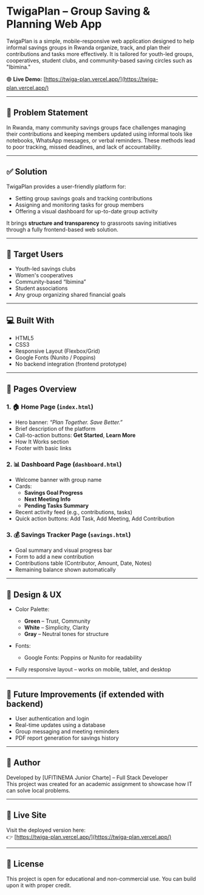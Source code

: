# TwigaPlan – Group Saving & Planning Web App

TwigaPlan is a simple, mobile-responsive web application designed to help informal savings groups in Rwanda organize, track, and plan their contributions and tasks more effectively. It is tailored for youth-led groups, cooperatives, student clubs, and community-based saving circles such as "Ibimina."

🟢 **Live Demo:** [https://twiga-plan.vercel.app/](https://twiga-plan.vercel.app/)

---

## 🚨 Problem Statement

In Rwanda, many community savings groups face challenges managing their contributions and keeping members updated using informal tools like notebooks, WhatsApp messages, or verbal reminders. These methods lead to poor tracking, missed deadlines, and lack of accountability.

---

## ✅ Solution

TwigaPlan provides a user-friendly platform for:

- Setting group savings goals and tracking contributions
- Assigning and monitoring tasks for group members
- Offering a visual dashboard for up-to-date group activity

It brings **structure and transparency** to grassroots saving initiatives through a fully frontend-based web solution.

---

## 👥 Target Users

- Youth-led savings clubs
- Women's cooperatives
- Community-based “Ibimina”
- Student associations
- Any group organizing shared financial goals

---

## 💻 Built With

- HTML5
- CSS3
- Responsive Layout (Flexbox/Grid)
- Google Fonts (Nunito / Poppins)
- No backend integration (frontend prototype)

---

## 📄 Pages Overview

### 1. 🏠 Home Page (`index.html`)

- Hero banner: _“Plan Together. Save Better.”_
- Brief description of the platform
- Call-to-action buttons: **Get Started**, **Learn More**
- How It Works section
- Footer with basic links

### 2. 📊 Dashboard Page (`dashboard.html`)

- Welcome banner with group name
- Cards:
  - **Savings Goal Progress**
  - **Next Meeting Info**
  - **Pending Tasks Summary**
- Recent activity feed (e.g., contributions, tasks)
- Quick action buttons: Add Task, Add Meeting, Add Contribution

### 3. 💰 Savings Tracker Page (`savings.html`)

- Goal summary and visual progress bar
- Form to add a new contribution
- Contributions table (Contributor, Amount, Date, Notes)
- Remaining balance shown automatically

---

## 🎨 Design & UX

- Color Palette:

  - **Green** – Trust, Community
  - **White** – Simplicity, Clarity
  - **Gray** – Neutral tones for structure

- Fonts:

  - Google Fonts: Poppins or Nunito for readability

- Fully responsive layout – works on mobile, tablet, and desktop

---

## 📌 Future Improvements (if extended with backend)

- User authentication and login
- Real-time updates using a database
- Group messaging and meeting reminders
- PDF report generation for savings history

---

## 👤 Author

Developed by [UFITINEMA Junior Charte] – Full Stack Developer  
This project was created for an academic assignment to showcase how IT can solve local problems.

---

## 🔗 Live Site

Visit the deployed version here:  
👉 [https://twiga-plan.vercel.app/](https://twiga-plan.vercel.app/)

---

## 📃 License

This project is open for educational and non-commercial use. You can build upon it with proper credit.
